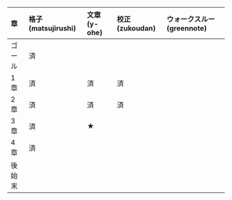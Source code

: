 |章|格子(matsujirushi)|文章(y-ohe)|校正(zukoudan)|ウォークスルー(greennote)|
|:--|:--|:--|:--|:--|
|ゴール|済||||
|1章|済|済|済||
|2章|済|済|済||
|3章|済|★|||
|4章|済||||
|後始末|||||
